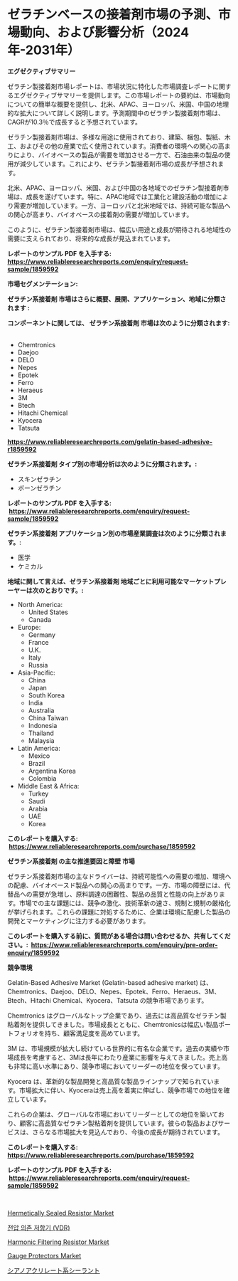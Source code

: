 <p><h1>ゼラチンベースの接着剤市場の予測、市場動向、および影響分析（2024年-2031年）</h1></p><p><strong>エグゼクティブサマリー</strong></p>
<p><p>ゼラチン製接着剤市場レポートは、市場状況に特化した市場調査レポートに関するエグゼクティブサマリーを提供します。この市場レポートの要約は、市場動向についての簡単な概要を提供し、北米、APAC、ヨーロッパ、米国、中国の地理的な拡大について詳しく説明します。予測期間中のゼラチン製接着剤市場は、CAGRが10.3％で成長すると予想されています。</p><p>ゼラチン製接着剤市場は、多様な用途に使用されており、建築、梱包、製紙、木工、およびその他の産業で広く使用されています。消費者の環境への関心の高まりにより、バイオベースの製品が需要を増加させる一方で、石油由来の製品の使用が減少しています。これにより、ゼラチン製接着剤市場の成長が予想されます。</p><p>北米、APAC、ヨーロッパ、米国、および中国の各地域でのゼラチン製接着剤市場は、成長を遂げています。特に、APAC地域では工業化と建設活動の増加により需要が増加しています。一方、ヨーロッパと北米地域では、持続可能な製品への関心が高まり、バイオベースの接着剤の需要が増加しています。</p><p>このように、ゼラチン製接着剤市場は、幅広い用途と成長が期待される地域性の需要に支えられており、将来的な成長が見込まれています。</p></p>
<p><strong>レポートのサンプル PDF を入手する: <a href="https://www.reliableresearchreports.com/enquiry/request-sample/1859592">https://www.reliableresearchreports.com/enquiry/request-sample/1859592</a></strong></p>
<p><strong>市場セグメンテーション:</strong></p>
<p><strong> ゼラチン系接着剤 市場はさらに概要、展開、アプリケーション、地域に分類されます :</strong></p>
<p><strong>コンポーネントに関しては、 ゼラチン系接着剤 市場は次のように分類されます: &nbsp;</strong></p>
<p><ul><li>Chemtronics</li><li>Daejoo</li><li>DELO</li><li>Nepes</li><li>Epotek</li><li>Ferro</li><li>Heraeus</li><li>3M</li><li>Btech</li><li>Hitachi Chemical</li><li>Kyocera</li><li>Tatsuta</li></ul></p>
<p><strong><a href="https://www.reliableresearchreports.com/gelatin-based-adhesive-r1859592">https://www.reliableresearchreports.com/gelatin-based-adhesive-r1859592</a></strong></p>
<p><strong> ゼラチン系接着剤 タイプ別の市場分析は次のように分類されます。:</strong></p>
<p><ul><li>スキンゼラチン</li><li>ボーンゼラチン</li></ul></p>
<p><strong>レポートのサンプル PDF を入手する: &nbsp;<a href="https://www.reliableresearchreports.com/enquiry/request-sample/1859592">https://www.reliableresearchreports.com/enquiry/request-sample/1859592</a></strong></p>
<p><strong> ゼラチン系接着剤 アプリケーション別の市場産業調査は次のように分類されます。:</strong></p>
<p><ul><li>医学</li><li>ケミカル</li></ul></p>
<p><strong>地域に関して言えば、ゼラチン系接着剤 地域ごとに利用可能なマーケットプレーヤーは次のとおりです。:</strong></p>
<p><ul>
    <li>
        North America:
        <ul>
            <li>United States</li>
            <li>Canada</li>
        </ul>
    </li>
    <li>
        Europe:
        <ul>
            <li>Germany</li>
            <li>France</li>
            <li>U.K.</li>
            <li>Italy</li>
            <li>Russia</li>
        </ul>
    </li>
    <li>
        Asia-Pacific:
        <ul>
            <li>China</li>
            <li>Japan</li>
            <li>South Korea</li>
            <li>India</li>
            <li>Australia</li>
            <li>China Taiwan</li>
            <li>Indonesia</li>
            <li>Thailand</li>
            <li>Malaysia</li>
        </ul>
    </li>
    <li>
        Latin America:
        <ul>
            <li>Mexico</li>
            <li>Brazil</li>
            <li>Argentina Korea</li>
            <li>Colombia</li>
        </ul>
    </li>
    <li>
        Middle East & Africa:
        <ul>
            <li>Turkey</li>
            <li>Saudi</li>
            <li>Arabia</li>
            <li>UAE</li>
            <li>Korea</li>
        </ul>
    </li>
    </ul></p>
<p><strong>このレポートを購入する: &nbsp;<a href="https://www.reliableresearchreports.com/purchase/1859592">https://www.reliableresearchreports.com/purchase/1859592</a></strong></p>
<p><strong>ゼラチン系接着剤 の主な推進要因と障壁 市場</strong></p>
<p><p>ゼラチン系接着剤市場の主なドライバーは、持続可能性への需要の増加、環境への配慮、バイオベースド製品への関心の高まりです。一方、市場の障壁には、代替品への需要が急増し、原料調達の困難性、製品の品質と性能の向上があります。市場での主な課題には、競争の激化、技術革新の速さ、規制と規制の厳格化が挙げられます。これらの課題に対処するために、企業は環境に配慮した製品の開発とマーケティングに注力する必要があります。</p></p>
<p><strong>このレポートを購入する前に、質問がある場合は問い合わせるか、共有してください。:&nbsp; <a href="https://www.reliableresearchreports.com/enquiry/pre-order-enquiry/1859592">https://www.reliableresearchreports.com/enquiry/pre-order-enquiry/1859592</a></strong></p>
<p><strong>競争環境</strong></p>
<p><p>Gelatin-Based Adhesive Market (Gelatin-based adhesive market) は、Chemtronics、Daejoo、DELO、Nepes、Epotek、Ferro、Heraeus、3M、Btech、Hitachi Chemical、Kyocera、Tatsuta の競争市場であります。 </p><p>Chemtronics はグローバルなトップ企業であり、過去には高品質なゼラチン製粘着剤を提供してきました。市場成長とともに、Chemtronicsは幅広い製品ポートフォリオを持ち、顧客満足度を高めています。</p><p>3M は、市場規模が拡大し続けている世界的に有名な企業です。過去の実績や市場成長を考慮すると、3Mは長年にわたり産業に影響を与えてきました。売上高も非常に高い水準にあり、競争市場においてリーダーの地位を保っています。</p><p>Kyocera は、革新的な製品開発と高品質な製品ラインナップで知られています。市場拡大に伴い、Kyoceraは売上高を着実に伸ばし、競争市場での地位を確立しています。</p><p>これらの企業は、グローバルな市場においてリーダーとしての地位を築いており、顧客に高品質なゼラチン製粘着剤を提供しています。彼らの製品およびサービスは、さらなる市場拡大を見込んでおり、今後の成長が期待されています。</p></p>
<p><strong>このレポートを購入する: &nbsp; <a href="https://www.reliableresearchreports.com/purchase/1859592">https://www.reliableresearchreports.com/purchase/1859592</a></strong></p>
<p><strong>レポートのサンプル PDF を入手する: &nbsp;<a href="https://www.reliableresearchreports.com/enquiry/request-sample/1859592">https://www.reliableresearchreports.com/enquiry/request-sample/1859592</a></strong><strong></strong></p>
<p>&nbsp;</p>
<p><p><a href="https://issuu.com/reportprime-2/docs/hermetically-sealed-resistor-market-size-2030.pptx">Hermetically Sealed Resistor Market</a></p><p><a href="https://github.com/khytkeqagplkzqvh/Market-Research-Report-List-2/blob/main/7419343103207.md">전압 의존 저항기 (VDR)</a></p><p><a href="https://issuu.com/reportprime-2/docs/harmonic-filtering-resistor-market-size-2030.pptx">Harmonic Filtering Resistor Market</a></p><p><a href="https://github.com/globismark/Market-Research-Report-List-3/blob/main/gauge-protectors-market.md">Gauge Protectors Market</a></p><p><a href="https://github.com/MosesSpinka1914/Market-Research-Report-List-2/blob/main/1147901108459.md">シアノアクリレート系シーラント</a></p></p>